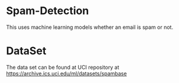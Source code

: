 # Spam-Detection

This uses machine learning models whether an email is spam or not. 

# DataSet

The data set can be found at UCI repository at
https://archive.ics.uci.edu/ml/datasets/spambase
